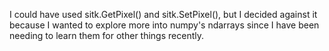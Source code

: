 I could have used sitk.GetPixel() and sitk.SetPixel(), but I decided against it because I wanted to explore more into numpy's ndarrays since I have been needing to learn them for other things recently.